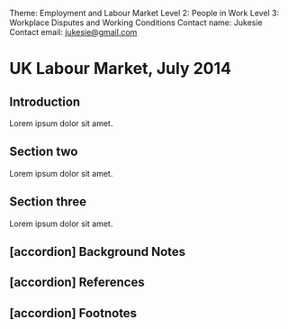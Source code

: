 Theme: Employment and Labour Market
Level 2: People in Work
Level 3: Workplace Disputes and Working Conditions
Contact name: Jukesie
Contact email: jukesie@gmail.com

# UK Labour Market, July 2014

## Introduction

Lorem ipsum dolor sit amet.

## Section two

Lorem ipsum dolor sit amet.

## Section three

Lorem ipsum dolor sit amet.

## [accordion] Background Notes

## [accordion] References

## [accordion] Footnotes
